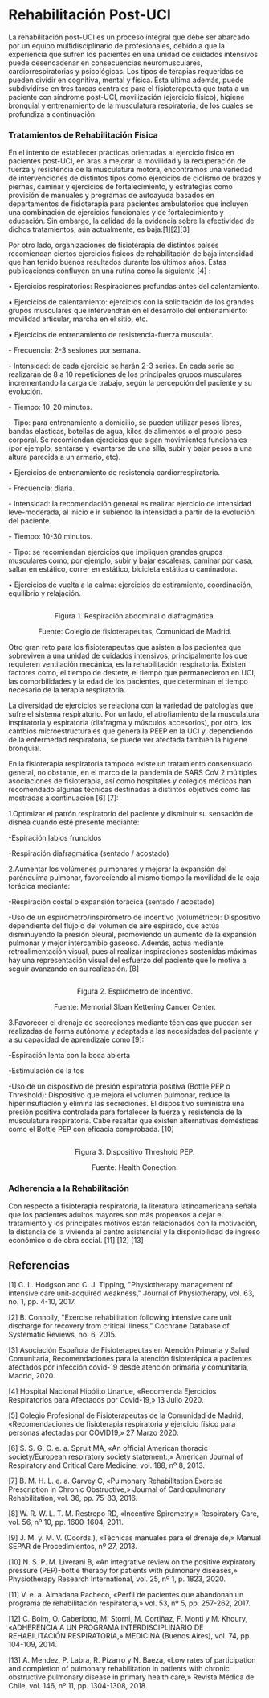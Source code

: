 <h1>Rehabilitación Post-UCI</h1>
<p>La rehabilitación post-UCI es un proceso integral que debe ser abarcado por un equipo multidisciplinario de profesionales, debido a que la experiencia que sufren los pacientes en una unidad de cuidados intensivos puede desencadenar en consecuencias neuromusculares, cardiorrespiratorias y psicológicas. Los tipos de terapias requeridas se pueden dividir en cognitiva, mental y física. Esta última además, puede subdividirse en tres tareas centrales para el fisioterapeuta que trata a un paciente con síndrome post-UCI, movilización (ejercicio físico), higiene bronquial y entrenamiento de la musculatura respiratoria, de los cuales se profundiza a continuación:</p>
<h3>Tratamientos de Rehabilitación Física</h3>
<p>En el intento de establecer prácticas orientadas al ejercicio físico en pacientes post-UCI, en aras a mejorar la movilidad y la recuperación de fuerza y resistencia de la musculatura motora, encontramos una variedad de intervenciones de distintos tipos como ejercicios de ciclismo de brazos y piernas, caminar y ejercicios de fortalecimiento, y estrategias como provisión de manuales y programas de autoayuda basados en departamentos de fisioterapia para pacientes ambulatorios que incluyen una combinación de ejercicios funcionales y de fortalecimiento y educación. Sin embargo, la calidad de la evidencia sobre la efectividad de dichos tratamientos, aún actualmente, es baja.[1][2][3]</p>
<p>Por otro lado, organizaciones de fisioterapia de distintos países recomiendan ciertos ejercicios físicos de rehabilitación de baja intensidad que han tenido buenos resultados durante los últimos años. Estas publicaciones confluyen en una rutina como la siguiente [4] :</p>
<p>▪ Ejercicios respiratorios: Respiraciones profundas antes del calentamiento.</p>
<p>▪ Ejercicios de calentamiento: ejercicios con la solicitación de los grandes grupos musculares que intervendrán en el desarrollo del entrenamiento: movilidad articular, marcha en el sitio, etc.</p>
<p>▪ Ejercicios de entrenamiento de resistencia-fuerza muscular.</p>
<p>- Frecuencia: 2-3 sesiones por semana.</p>
<p>- Intensidad: de cada ejercicio se harán 2-3 series. En cada serie se realizarán de 8 a 10 repeticiones de los principales grupos musculares incrementando la carga de trabajo, según la percepción del paciente y su evolución.</p>
<p>- Tiempo: 10-20 minutos.</p>
<p>- Tipo: para entrenamiento a domicilio, se pueden utilizar pesos libres, bandas    elásticas, botellas de agua, kilos de alimentos o el propio peso corporal. Se recomiendan ejercicios que sigan movimientos funcionales (por ejemplo; sentarse y levantarse de una silla, subir y bajar pesos a una altura parecida a un armario, etc).</p>
<p>▪ Ejercicios de entrenamiento de resistencia cardiorrespiratoria.</p>
<p>- Frecuencia: diaria.</p>
<p>- Intensidad: la recomendación general es realizar ejercicio de intensidad leve-moderada, al inicio e ir subiendo la intensidad a partir de la evolución del paciente.</p>
<p>- Tiempo: 10-30 minutos.</p>
<p>- Tipo: se recomiendan ejercicios que impliquen grandes grupos musculares como, por ejemplo, subir y bajar escaleras, caminar por casa, saltar en estático, correr en estático, bicicleta estática o caminadora.</p>
<p>▪ Ejercicios de vuelta a la calma: ejercicios de estiramiento, coordinación, equilibrio y relajación.</p>

<center>
  <img src="images/a1.PNG" alt="" class="img-fluid img-rounded">
<p>Figura 1. Respiración abdominal o diafragmática.</p>
<p>Fuente: Colegio de fisioterapeutas, Comunidad de Madrid.</p>
</center>


<p></p>
<p>Otro gran reto para los fisioterapeutas que asisten a los pacientes que sobreviven a una unidad de cuidados intensivos, principalmente los que requieren ventilación mecánica, es la rehabilitación respiratoria. Existen factores como, el tiempo de destete, el tiempo que permanecieron en UCI, las comorbilidades y la edad de los pacientes, que determinan el tiempo necesario de la terapia respiratoria.</p>
<p>La diversidad de ejercicios se relaciona con la variedad de patologías que sufre el sistema respiratorio. Por un lado, el atrofiamiento de la musculatura inspiratoria y espiratoria (diafragma y músculos accesorios), por otro, los cambios microestructurales que genera la PEEP en la UCI y, dependiendo de la enfermedad respiratoria, se puede ver afectada también la higiene bronquial.</p>
<p>En la fisioterapia respiratoria tampoco existe un tratamiento consensuado general, no obstante, en el marco de la pandemia de SARS CoV 2 múltiples asociaciones de fisioterapia, así como hospitales y colegios médicos han recomendado algunas técnicas destinadas a distintos objetivos como las mostradas a continuación [6] [7]:</p>

<p> 1.Optimizar el patrón respiratorio del paciente y disminuir su sensación de disnea cuando esté presente mediante:</p>
<p>   -Espiración labios fruncidos</p>
<p>   -Respiración diafragmática (sentado / acostado)</p>
<p> 2.Aumentar los volúmenes pulmonares y mejorar la expansión del parénquima pulmonar, favoreciendo al mismo tiempo la movilidad de la caja torácica mediante:</p>
<p>   -Respiración costal o expansión torácica (sentado / acostado)</p>
<p>   -Uso de un espirómetro/inspirómetro de incentivo (volumétrico): Dispositivo dependiente del flujo o del volumen de aire espirado, que actúa disminuyendo la presión pleural, promoviendo un aumento de la expansión pulmonar y mejor intercambio gaseoso. Además, actúa mediante retroalimentación visual, pues al realizar inspiraciones sostenidas máximas hay una representación visual del esfuerzo del paciente que lo motiva a seguir avanzando en su realización. [8]</p>
<center>
  <img src="images/a2.png" alt="" class="img-fluid img-rounded">
<p>Figura 2. Espirómetro de incentivo.</p>
<p>Fuente: Memorial Sloan Kettering Cancer Center.</p>
</center>
<p></p>
<p> 3.Favorecer el drenaje de secreciones mediante técnicas que puedan ser realizadas de forma autónoma y adaptada a las necesidades del paciente y a su capacidad de aprendizaje como [9]:</p>
<p>   -Espiración lenta con la boca abierta</p>
<p>   -Estimulación de la tos</p>
<p>   -Uso de un dispositivo de presión espiratoria positiva (Bottle PEP o Threshold): Dispositivo que mejora el volumen pulmonar, reduce la hiperinsuflación y elimina las secreciones. El dispositivo suministra una presión positiva controlada para fortalecer la fuerza y resistencia de la musculatura respiratoria. Cabe resaltar que existen alternativas domésticas como el Bottle PEP con eficacia comprobada. [10]</p>
<center>
  <img src="images/a3.jpg" alt="" class="img-fluid img-rounded">
<p>Figura 3. Dispositivo Threshold PEP.</p>
<p>Fuente: Health Conection.</p>
</center>

<h3>Adherencia a la Rehabilitación</h3>
<p>Con respecto a fisioterapia respiratoria, la literatura latinoamericana señala que los pacientes adultos mayores son más propensos a dejar el tratamiento y los principales motivos están relacionados con la motivación, la distancia de la vivienda al centro asistencial y la disponibilidad de ingreso económico o de obra social. [11] [12] [13]</p>

<h2>Referencias</h2>

<p>[1] C. L. Hodgson and C. J. Tipping, "Physiotherapy management of intensive care unit-acquired weakness," Journal of Physiotherapy, vol. 63, no. 1, pp. 4-10, 2017.</p>
<p>[2] B. Connolly, "Exercise rehabilitation following intensive care unit discharge for recovery from critical illness," Cochrane Database of Systematic Reviews, no. 6, 2015.</p>
<p>[3] Asociación Española de Fisioterapeutas en Atención Primaria y Salud Comunitaria, Recomendaciones para la atención fisioterápica a pacientes afectados por infección covid-19 desde atención primaria y comunitaria, Madrid, 2020.</p>
<p>[4] Hospital Nacional Hipólito Unanue, «Recomienda Ejercicios Respiratorios para Afectados por Covid-19,» 13 Julio 2020.</p>
<p>[5] Colegio Profesional de Fisioterapeutas de la Comunidad de Madrid, «Recomendaciones de fisioterapia respiratoria y ejercicio físico para personas afectadas por COVID19,» 27 Marzo 2020.</p>
<p>[6] S. S. G. C. e. a. Spruit MA, «An official American thoracic society/European respiratory society statement:,» American Journal of Respiratory and Critical Care Medicine, vol. 188, nº 8, 2013.</p>
<p>[7] B. M. H. L. e. a. Garvey C, «Pulmonary Rehabilitation Exercise Prescription in Chronic Obstructive,» Journal of Cardiopulmonary Rehabilitation, vol. 36, pp. 75-83, 2016.</p>
<p>[8] W. R. W. L. T. M. Restrepo RD, «Incentive Spirometry,» Respiratory Care, vol. 56, nº 10, pp. 1600-1604, 2011.</p>
<p>[9] J. M. y. M. V. (Coords.), «Técnicas manuales para el drenaje de,» Manual SEPAR de Procedimientos, nº 27, 2013.</p>
<p>[10] N. S. P. M. Liverani B, «An integrative review on the positive expiratory pressure (PEP)-bottle therapy for patients with pulmonary diseases,» Physiotherapy Research International, vol. 25, nº 1, p. 1823, 2020.</p>
<p>[11] V. e. a. Almadana Pacheco, «Perfil de pacientes que abandonan un programa de rehabilitación respiratoria,» vol. 53, nº 5, pp. 257-262, 2017.</p>
<p>[12] C. Boim, O. Caberlotto, M. Storni, M. Cortiñaz, F. Monti y M. Khoury, «ADHERENCIA A UN PROGRAMA INTERDISCIPLINARIO DE REHABILITACIÓN RESPIRATORIA,» MEDICINA (Buenos Aires), vol. 74, pp. 104-109, 2014.</p>
<p>[13] A. Mendez, P. Labra, R. Pizarro y N. Baeza, «Low rates of participation and completion of pulmonary rehabilitation in patients with chronic obstructive pulmonary disease in primary health care,» Revista Médica de Chile, vol. 146, nº 11, pp. 1304-1308, 2018.</p>
